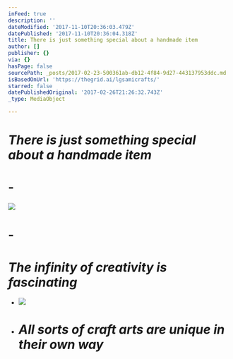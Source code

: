 ```yaml
---
inFeed: true
description: ''
dateModified: '2017-11-10T20:36:03.479Z'
datePublished: '2017-11-10T20:36:04.318Z'
title: There is just something special about a handmade item
author: []
publisher: {}
via: {}
hasPage: false
sourcePath: _posts/2017-02-23-500361ab-db12-4f84-9d27-443137953ddc.md
isBasedOnUrl: 'https://thegrid.ai/lgsamicrafts/'
starred: false
datePublishedOriginal: '2017-02-26T21:26:32.743Z'
_type: MediaObject

---
```

# _There is just something special about a handmade item_

# -
![](https://the-grid-user-content.s3-us-west-2.amazonaws.com/a9d2f9bc-1d0a-4815-ad25-1301c9cfcc28.jpg)

# -

# _The infinity of creativity is fascinating_

* ![](https://the-grid-user-content.s3-us-west-2.amazonaws.com/7e58571b-48cf-408f-9986-de42776367eb.jpg)

* # _All sorts of craft arts are unique in their own way_